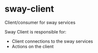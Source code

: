 # sway-client
Client/consumer for sway services

Sway Client is responsible for:

* Client connections to the sway services
* Actions on the client

